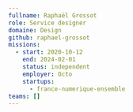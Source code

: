 ```yaml
---
fullname: Raphaël Grossot
role: Service designer
domaine: Design
github: raphael-grossot
missions:
  - start: 2020-10-12
    end: 2024-02-01
    status: independent
    employer: Octo
    startups:
      - france-numerique-ensemble
teams: []
---
```

